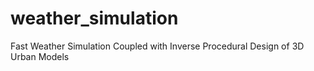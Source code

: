 # weather_simulation
Fast  Weather  Simulation Coupled with Inverse Procedural Design of 3D Urban Models​
